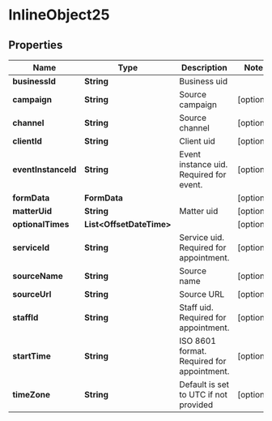 

# InlineObject25


## Properties

Name | Type | Description | Notes
------------ | ------------- | ------------- | -------------
**businessId** | **String** | Business uid | 
**campaign** | **String** | Source campaign |  [optional]
**channel** | **String** | Source channel |  [optional]
**clientId** | **String** | Client uid |  [optional]
**eventInstanceId** | **String** | Event instance uid. Required for event. |  [optional]
**formData** | **FormData** |  |  [optional]
**matterUid** | **String** | Matter uid |  [optional]
**optionalTimes** | **List&lt;OffsetDateTime&gt;** |  |  [optional]
**serviceId** | **String** | Service uid. Required for appointment. |  [optional]
**sourceName** | **String** | Source name |  [optional]
**sourceUrl** | **String** | Source URL |  [optional]
**staffId** | **String** | Staff uid. Required for appointment. |  [optional]
**startTime** | **String** | ISO 8601 format. Required for appointment. |  [optional]
**timeZone** | **String** | Default is set to UTC if not provided |  [optional]



